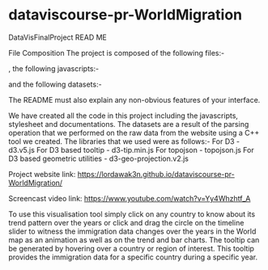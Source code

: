 # dataviscourse-pr-WorldMigration
DataVisFinalProject
READ ME

File Composition
The project is composed of the following files:-

, the following javascripts:-

and the following datasets:-

The README must also explain any non-obvious features of your interface.

We have created all the code in this project including the javascripts, stylesheet and documentations. The datasets are a result of the parsing operation that we performed on the raw data from the website using a C++ tool we created. The libraries that we used were as follows:-
For D3 - d3.v5.js
For D3 based tooltip - d3-tip.min.js
For topojson - topojson.js
For D3 based geometric utilities - d3-geo-projection.v2.js

Project website link: https://lordawak3n.github.io/dataviscourse-pr-WorldMigration/ 

Screencast video link: https://www.youtube.com/watch?v=Yy4Whzhtf_A

To use this visualisation tool simply click on any country to know about its trend pattern over the years or click and drag the circle on the timeline slider to witness the immigration data changes over the years in the World map as an animation as well as on the trend and bar charts. The tooltip can be generated by hovering over a country or region of interest. This tooltip provides the immigration data for a specific country during a specific year.
